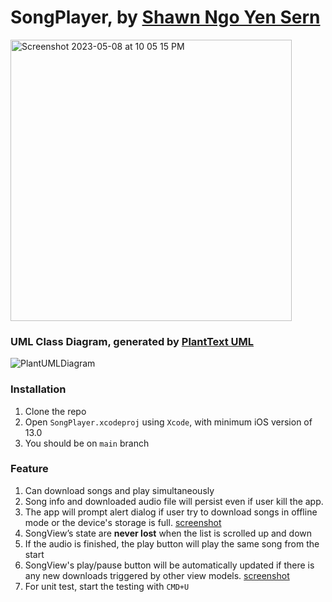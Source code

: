# SongPlayer, by [Shawn Ngo Yen Sern](https://www.linkedin.com/in/ngo-yensern/?originalSubdomain=my)

<img width="450" alt="Screenshot 2023-05-08 at 10 05 15 PM" src="https://user-images.githubusercontent.com/6831096/236845248-b7e8fdeb-625f-4d66-8db6-7cbe2e9e74d6.png">

### UML Class Diagram, generated by [PlantText UML](https://www.planttext.com/)
![PlantUMLDiagram](https://github.com/Ngoys/SongPlayer/assets/6831096/344958b5-c9f4-406e-9a5c-636dc2866497)

### Installation

1. Clone the repo 
2. Open `SongPlayer.xcodeproj` using `Xcode`, with minimum iOS version of 13.0
3. You should be on `main` branch

### Feature 

1. Can download songs and play simultaneously
2. Song info and downloaded audio file will persist even if user kill the app.
3. The app will prompt alert dialog if user try to download songs in offline mode or the device's storage is full. [screenshot](https://github.com/Ngoys/SongPlayer/assets/6831096/40fdf565-736e-48e1-a566-0a35ccb12660)
4. SongView’s state are **never lost** when the list is scrolled up and down
5. If the audio is finished, the play button will play the same song from the start 
6. SongView's play/pause button will be automatically updated if there is any new downloads triggered by other view models. [screenshot](https://github.com/Ngoys/SongPlayer/assets/6831096/1472be1a-6335-4268-9c5e-5f416f8ff193)
7. For unit test, start the testing with `CMD+U`
